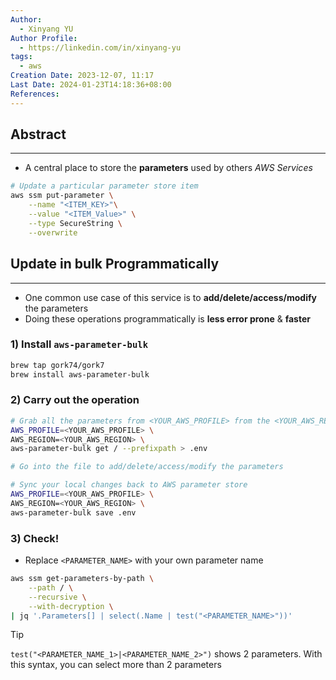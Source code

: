 ```yaml
---
Author:
  - Xinyang YU
Author Profile:
  - https://linkedin.com/in/xinyang-yu
tags:
  - aws
Creation Date: 2023-12-07, 11:17
Last Date: 2024-01-23T14:18:36+08:00
References: 
---
```

## Abstract
---
- A central place to store the **parameters** used by others *AWS Services*

```bash title="Cheatsheet"
# Update a particular parameter store item
aws ssm put-parameter \
	--name "<ITEM_KEY>"\
	--value "<ITEM_Value>" \
	--type SecureString \
	--overwrite
```

## Update in bulk Programmatically
---
- One common use case of this service is to **add/delete/access/modify** the parameters
- Doing these operations programmatically is **less error prone** & **faster**
### 1) Install `aws-parameter-bulk`
```bash
brew tap gork74/gork7
brew install aws-parameter-bulk
```
### 2) Carry out the operation
```bash
# Grab all the parameters from <YOUR_AWS_PROFILE> from the <YOUR_AWS_REGION>, and save them to your current directory in a file called `.env`
AWS_PROFILE=<YOUR_AWS_PROFILE> \
AWS_REGION=<YOUR_AWS_REGION> \
aws-parameter-bulk get / --prefixpath > .env

# Go into the file to add/delete/access/modify the parameters

# Sync your local changes back to AWS parameter store
AWS_PROFILE=<YOUR_AWS_PROFILE> \
AWS_REGION=<YOUR_AWS_REGION> \
aws-parameter-bulk save .env
```

### 3) Check!
- Replace `<PARAMETER_NAME>` with your own parameter name
```bash
aws ssm get-parameters-by-path \
	--path / \
	--recursive \
	--with-decryption \
| jq '.Parameters[] | select(.Name | test("<PARAMETER_NAME>"))'
```

>[!tip]
>`test("<PARAMETER_NAME_1>|<PARAMETER_NAME_2>")` shows 2 parameters. With this syntax, you can select more than 2 parameters